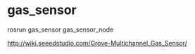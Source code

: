 # gas_sensor

rosrun gas_sensor gas_sensor_node

http://wiki.seeedstudio.com/Grove-Multichannel_Gas_Sensor/
